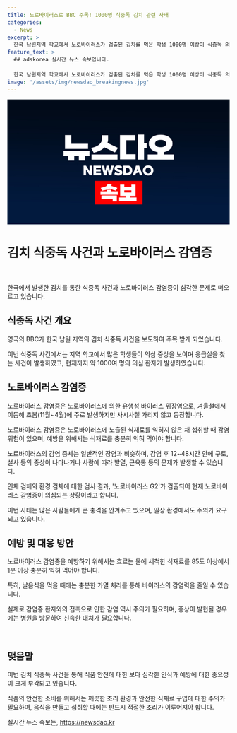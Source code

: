 ```yaml
---
title: 노로바이러스로 BBC 주목! 1000명 식중독 김치 관련 사태
categories:
  - News
excerpt: >
  한국 남원지역 학교에서 노로바이러스가 검출된 김치를 먹은 학생 1000명 이상이 식중독 의심되고, 학교 수도 24곳으로 확대됐다. 김치를 제조한 업체의 모든 제품이 중단됐으며, BBC는 한국에서 이런 규모의 김치 식중독이 이례적이라고 보도했다. 노로바이러스는 주로 겨울부터 초봄에 발생하지만 사시사철 등장하며, 85도 이상으로 익히지 않은 음식을 먹을 시 감염 위험이 높아진다. 여러 채소와 어패류 등을 섭취한 경우 노로바이러스 감염증을 예방하기 위해 익혀야 한다.
feature_text: >
  ## adskorea 실시간 뉴스 속보입니다.

  한국 남원지역 학교에서 노로바이러스가 검출된 김치를 먹은 학생 1000명 이상이 식중독 의심되고, 학교 수도 24곳으로 확대됐다. 김치를 제조한 업체의 모든 제품이 중단됐으며, BBC는 한국에서 이런 규모의 김치 식중독이 이례적이라고 보도했다. 노로바이러스는 주로 겨울부터 초봄에 발생하지만 사시사철 등장하며, 85도 이상으로 익히지 않은 음식을 먹을 시 감염 위험이 높아진다. 여러 채소와 어패류 등을 섭취한 경우 노로바이러스 감염증을 예방하기 위해 익혀야 한다.
image: '/assets/img/newsdao_breakingnews.jpg'
---
```


<p><img src="/assets/img/newsdao_breakingnews.jpg" alt="adskorea 속보" /></p>

<h1>김치 식중독 사건과 노로바이러스 감염증</h1>

<p data-ke-size="size16">&nbsp;</p>

<p>한국에서 발생한 김치를 통한 식중독 사건과 노로바이러스 감염증이 심각한 문제로 떠오르고 있습니다.</p>

<h2 data-ke-size="size26">식중독 사건 개요</h2>

<p data-ke-size="size16">영국의 BBC가 한국 남원 지역의 김치 식중독 사건을 보도하여 주목 받게 되었습니다.</p>

<p>이번 식중독 사건에서는 지역 학교에서 많은 학생들이 의심 증상을 보이며 응급실을 찾는 사건이 발생하였고, 현재까지 약 1000여 명의 의심 환자가 발생하였습니다.</p>

<h2 data-ke-size="size26">노로바이러스 감염증</h2>

<p data-ke-size="size16">노로바이러스 감염증은 노로바이러스에 의한 유행성 바이러스 위장염으로, 겨울철에서 이듬해 초봄(11월~4월)에 주로 발생하지만 사시사철 가리지 않고 등장합니다.</p>

<p>노로바이러스 감염증은 노로바이러스에 노출된 식재료를 익히지 않은 채 섭취할 때 감염 위험이 있으며, 예방을 위해서는 식재료를 충분히 익혀 먹어야 합니다. </p>

<p>노로바이러스의 감염 증세는 일반적인 장염과 비슷하며, 감염 후 12~48시간 안에 구토, 설사 등의 증상이 나타나거나 사람에 따라 발열, 근육통 등의 문제가 발생할 수 있습니다.</p>

<p>인체 검체와 환경 검체에 대한 검사 결과, '노로바이러스 G2'가 검출되어 현재 노로바이러스 감염증이 의심되는 상황이라고 합니다.</p>

<p>이번 사태는 많은 사람들에게 큰 충격을 안겨주고 있으며, 일상 환경에서도 주의가 요구되고 있습니다.</p>

<h2 data-ke-size="size26">예방 및 대응 방안</h2>

<p data-ke-size="size16">노로바이러스 감염증을 예방하기 위해서는 흐르는 물에 세척한 식재료를 85도 이상에서 1분 이상 충분히 익혀 먹어야 합니다.</p>

<p>특히, 날음식을 먹을 때에는 충분한 가열 처리를 통해 바이러스의 감염력을 줄일 수 있습니다.</p>

<p>실제로 감염증 환자와의 접촉으로 인한 감염 역시 주의가 필요하며, 증상이 발현될 경우에는 병원을 방문하여 신속한 대처가 필요합니다.</p>

<p data-ke-size="size16">&nbsp;</p>

<h2 data-ke-size="size26">맺음말</h2>

<p>이번 김치 식중독 사건을 통해 식품 안전에 대한 보다 심각한 인식과 예방에 대한 중요성이 크게 부각되고 있습니다.</p>

<p>식품의 안전한 소비를 위해서는 깨끗한 조리 환경과 안전한 식재료 구입에 대한 주의가 필요하며, 음식을 만들고 섭취할 때에는 반드시 적절한 조리가 이루어져야 합니다.</p>
실시간 뉴스 속보는, <a href="https://newsdao.kr" rel="dofollow">https://newsdao.kr</a>


